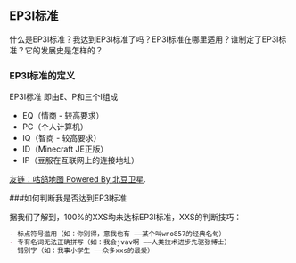 ## EP3I标准

什么是EP3I标准？我达到EP3I标准了吗？EP3I标准在哪里适用？谁制定了EP3I标准？它的发展史是怎样的？

### EP3I标准的定义

EP3I标准 即由E、P和三个I组成


- EQ（情商 - 较高要求）
- PC（个人计算机）
- IQ（智商 - 较高要求）
- ID（Minecraft JE正版）
- IP（豆服在互联网上的连接地址）


[友链：咕鸽地图 Powered By 北豆卫星](https://map.ubb.asia).

###如何判断我是否达到EP3I标准

据我们了解到，100%的XXS均未达标EP3I标准，XXS的判断技巧：

```markdown
- 标点符号滥用（如：你别得，意我也有 ——某个叫wno857的经典名句）
- 专有名词无法正确拼写（如：我会jvav啊 ——人类技术进步先驱张博士）
- 错别字（如：我事小学生 ——众多xxs的最爱）
